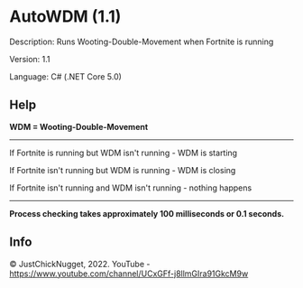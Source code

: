 # AutoWDM (1.1)
Description: Runs Wooting-Double-Movement when Fortnite is running

Version: 1.1

Language: C# (.NET Core 5.0)

## Help
**WDM = Wooting-Double-Movement**

----------------------------------

If Fortnite is running but WDM isn't running - WDM is starting

If Fortnite isn't running but WDM is running -  WDM is closing

If Fortnite isn't running and WDM isn't running - nothing happens

----------------------------------

**Process checking takes approximately 100 milliseconds or 0.1 seconds.**

## Info
© JustChickNugget, 2022. YouTube - https://www.youtube.com/channel/UCxGFf-j8llmGIra91GkcM9w
